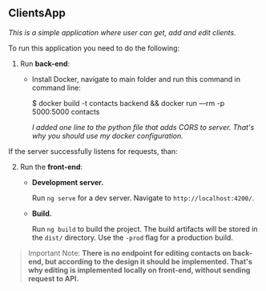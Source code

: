 ## ClientsApp

*This is a simple application where user can get, add and edit clients.*

To run this application you need to do the following:

1. Run __back-end__:

   - Install Docker, navigate to main folder and run this command in command line:

     $ docker build -t contacts backend && docker run —rm -p 5000:5000 contacts 

     *I added one line to the python file that adds CORS to server. That's why you should use my docker configuration.*

If the server successfully listens for requests, than:

2. Run the __front-end__:
   - __Development server.__
   
      Run `ng serve` for a dev server. Navigate to `http://localhost:4200/`.
   - __Build.__
   
      Run `ng build` to build the project. The build artifacts will be stored in the `dist/` directory. Use the `-prod` flag for a production build.

>Important Note:
__There is no endpoint for editing contacts on back-end, but according to the design it should be implemented. That's why editing is implemented locally on front-end, without sending request to API.__
